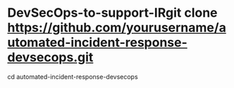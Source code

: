# DevSecOps-to-support-IRgit clone https://github.com/yourusername/automated-incident-response-devsecops.git
cd automated-incident-response-devsecops
